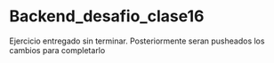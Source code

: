 # Backend_desafio_clase16

Ejercicio entregado sin terminar. Posteriormente seran pusheados los cambios para completarlo

